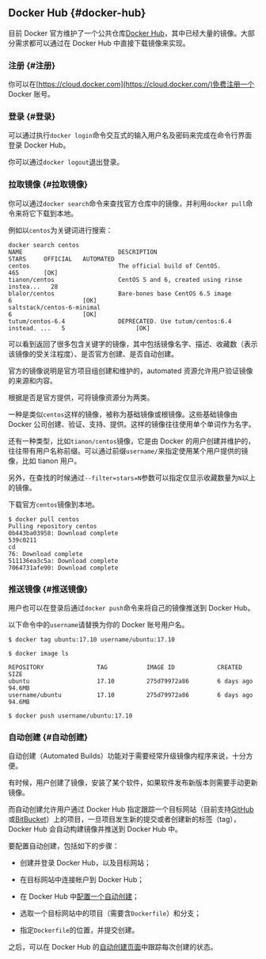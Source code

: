 ## Docker Hub {#docker-hub}

目前 Docker 官方维护了一个公共仓库[Docker Hub](https://hub.docker.com/)，其中已经大量的镜像。大部分需求都可以通过在 Docker Hub 中直接下载镜像来实现。

### 注册 {#注册}

你可以在[https://cloud.docker.com](https://cloud.docker.com/)免费注册一个 Docker 账号。

### 登录 {#登录}

可以通过执行`docker login`命令交互式的输入用户名及密码来完成在命令行界面登录 Docker Hub。

你可以通过`docker logout`退出登录。

### 拉取镜像 {#拉取镜像}

你可以通过`docker search`命令来查找官方仓库中的镜像，并利用`docker pull`命令来将它下载到本地。

例如以`centos`为关键词进行搜索：

```
docker search centos
NAME                           DESCRIPTION                                     STARS     OFFICIAL   AUTOMATED
centos                         The official build of CentOS.                   465       [OK]
tianon/centos                  CentOS 5 and 6, created using rinse instea...   28
blalor/centos                  Bare-bones base CentOS 6.5 image                6                    [OK]
saltstack/centos-6-minimal                                                     6                    [OK]
tutum/centos-6.4               DEPRECATED. Use tutum/centos:6.4 instead. ...   5                    [OK]
```

可以看到返回了很多包含关键字的镜像，其中包括镜像名字、描述、收藏数（表示该镜像的受关注程度）、是否官方创建、是否自动创建。

官方的镜像说明是官方项目组创建和维护的，automated 资源允许用户验证镜像的来源和内容。

根据是否是官方提供，可将镜像资源分为两类。

一种是类似`centos`这样的镜像，被称为基础镜像或根镜像。这些基础镜像由 Docker 公司创建、验证、支持、提供。这样的镜像往往使用单个单词作为名字。

还有一种类型，比如`tianon/centos`镜像，它是由 Docker 的用户创建并维护的，往往带有用户名称前缀。可以通过前缀`username/`来指定使用某个用户提供的镜像，比如 tianon 用户。

另外，在查找的时候通过`--filter=stars=N`参数可以指定仅显示收藏数量为`N`以上的镜像。

下载官方`centos`镜像到本地。

```
$ docker pull centos
Pulling repository centos
0b443ba03958: Download complete
539c0211
cd
76: Download complete
511136ea3c5a: Download complete
7064731afe90: Download complete
```

### 推送镜像 {#推送镜像}

用户也可以在登录后通过`docker push`命令来将自己的镜像推送到 Docker Hub。

以下命令中的`username`请替换为你的 Docker 账号用户名。

```
$ docker tag ubuntu:17.10 username/ubuntu:17.10

$ docker image ls

REPOSITORY               TAG           IMAGE ID            CREATED             SIZE
ubuntu                   17.10         275d79972a86        6 days ago          94.6MB
username/ubuntu          17.10         275d79972a86        6 days ago          94.6MB

$ docker push username/ubuntu:17.10
```

### 自动创建 {#自动创建}

自动创建（Automated Builds）功能对于需要经常升级镜像内程序来说，十分方便。

有时候，用户创建了镜像，安装了某个软件，如果软件发布新版本则需要手动更新镜像。

而自动创建允许用户通过 Docker Hub 指定跟踪一个目标网站（目前支持[GitHub](https://github.com/)或[BitBucket](https://bitbucket.org/)）上的项目，一旦项目发生新的提交或者创建新的标签（tag），Docker Hub 会自动构建镜像并推送到 Docker Hub 中。

要配置自动创建，包括如下的步骤：

* 创建并登录 Docker Hub，以及目标网站；

* 在目标网站中连接帐户到 Docker Hub；

* 在 Docker Hub 中[配置一个自动创建](https://registry.hub.docker.com/builds/add/)；

* 选取一个目标网站中的项目（需要含`Dockerfile`）和分支；

* 指定`Dockerfile`的位置，并提交创建。

之后，可以在 Docker Hub 的[自动创建页面](https://registry.hub.docker.com/builds/)中跟踪每次创建的状态。

